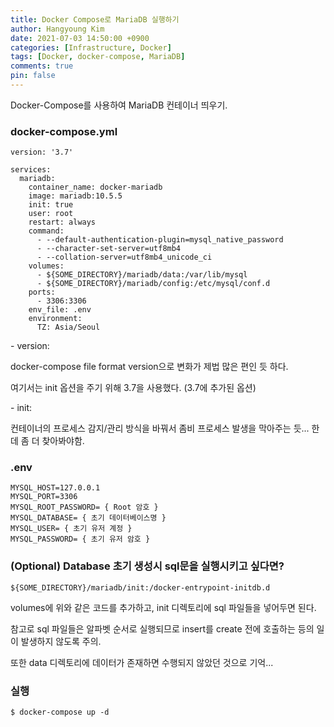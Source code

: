 ```yaml
---
title: Docker Compose로 MariaDB 실행하기
author: Hangyoung Kim
date: 2021-07-03 14:50:00 +0900
categories: [Infrastructure, Docker]
tags: [Docker, docker-compose, MariaDB]
comments: true
pin: false
---
```


Docker-Compose를 사용하여 MariaDB 컨테이너 띄우기.

### docker-compose.yml

```
version: '3.7'

services:
  mariadb:
    container_name: docker-mariadb
    image: mariadb:10.5.5
    init: true
    user: root
    restart: always
    command:
      - --default-authentication-plugin=mysql_native_password
      - --character-set-server=utf8mb4
      - --collation-server=utf8mb4_unicode_ci
    volumes:
      - ${SOME_DIRECTORY}/mariadb/data:/var/lib/mysql
      - ${SOME_DIRECTORY}/mariadb/config:/etc/mysql/conf.d
    ports:
      - 3306:3306
    env_file: .env
    environment:
      TZ: Asia/Seoul
```

\- version:

docker-compose file format version으로 변화가 제법 많은 편인 듯 하다.

여기서는 init 옵션을 주기 위해 3.7을 사용했다. (3.7에 추가된 옵션)

\- init:

컨테이너의 프로세스 감지/관리 방식을 바꿔서 좀비 프로세스 발생을 막아주는 듯... 한데 좀 더 찾아봐야함.

### .env

```
MYSQL_HOST=127.0.0.1
MYSQL_PORT=3306
MYSQL_ROOT_PASSWORD= { Root 암호 }
MYSQL_DATABASE= { 초기 데이터베이스명 }
MYSQL_USER= { 초기 유저 계정 }
MYSQL_PASSWORD= { 초기 유저 암호 }
```

### (Optional) Database 초기 생성시 sql문을 실행시키고 싶다면?

```
${SOME_DIRECTORY}/mariadb/init:/docker-entrypoint-initdb.d
```

volumes에 위와 같은 코드를 추가하고, init 디렉토리에 sql 파일들을 넣어두면 된다.

참고로 sql 파일들은 알파벳 순서로 실행되므로 insert를 create 전에 호출하는 등의 일이 발생하지 않도록 주의.

또한 data 디렉토리에 데이터가 존재하면 수행되지 않았던 것으로 기억...

### 실행

```
$ docker-compose up -d
```